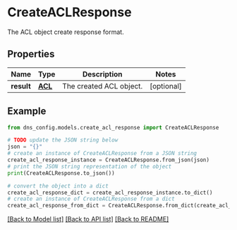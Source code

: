 # CreateACLResponse

The ACL object create response format.

## Properties

Name | Type | Description | Notes
------------ | ------------- | ------------- | -------------
**result** | [**ACL**](ACL.md) | The created ACL object. | [optional] 

## Example

```python
from dns_config.models.create_acl_response import CreateACLResponse

# TODO update the JSON string below
json = "{}"
# create an instance of CreateACLResponse from a JSON string
create_acl_response_instance = CreateACLResponse.from_json(json)
# print the JSON string representation of the object
print(CreateACLResponse.to_json())

# convert the object into a dict
create_acl_response_dict = create_acl_response_instance.to_dict()
# create an instance of CreateACLResponse from a dict
create_acl_response_from_dict = CreateACLResponse.from_dict(create_acl_response_dict)
```
[[Back to Model list]](../README.md#documentation-for-models) [[Back to API list]](../README.md#documentation-for-api-endpoints) [[Back to README]](../README.md)


